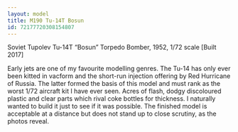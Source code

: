 ```yaml
---
layout: model
title: M190 Tu-14T Bosun
id: 72177720308154807
---
```


Soviet Tupolev Tu-14T “Bosun” Torpedo Bomber, 1952, 1/72 scale [Built 2017]

Early jets are one of my favourite modelling genres. The Tu-14 has only ever been kitted in vacform and the short-run injection offering by Red Hurricane of Russia. The latter formed the basis of this model and must rank as the worst 1/72 aircraft kit I have ever seen. Acres of flash, dodgy discoloured plastic and clear parts which rival coke bottles for thickness. I naturally wanted to build it just to see if it was possible. The finished model is acceptable at a distance but does not stand up to close scrutiny, as the photos reveal.


